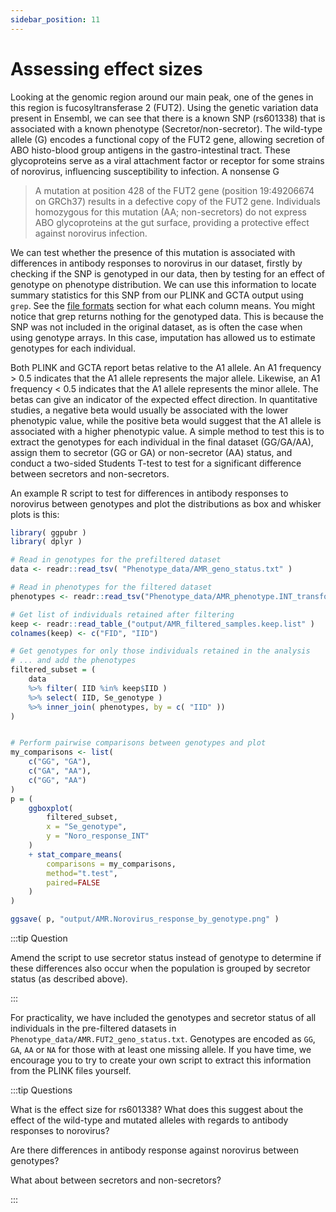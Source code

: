 ```yaml
---
sidebar_position: 11
---
```


# Assessing effect sizes

Looking at the genomic region around our main peak, one of the genes in this region is fucosyltransferase 2 (FUT2).
Using the genetic variation data present in Ensembl, we can see that there is a known SNP (rs601338) that is associated
with a known phenotype (Secretor/non-secretor). The wild-type allele (G) encodes a functional copy of the FUT2 gene,
allowing secretion of ABO histo-blood group antigens in the gastro-intestinal tract. These glycoproteins serve as a
viral attachment factor or receptor for some strains of norovirus, influencing susceptibility to infection. A nonsense G
> A mutation at position 428 of the FUT2 gene (position 19:49206674 on GRCh37) results in a defective copy of the FUT2
gene. Individuals homozygous for this mutation (AA; non-secretors) do not express ABO glycoproteins at the gut surface,
providing a protective effect against norovirus infection.

We can test whether the presence of this mutation is associated with differences in antibody responses to norovirus in
our dataset, firstly by checking if the SNP is genotyped in our data, then by testing for an effect of genotype on
phenotype distribution. We can use this information to locate summary statistics for this SNP from our PLINK and GCTA
output using `grep`. See the [file formats](../file_formats/README.md) section for what each column means. You might notice that
grep returns nothing for the genotyped data. This is because the SNP was not included in the original dataset, as is
often the case when using genotype arrays. In this case, imputation has allowed us to estimate genotypes for each
individual.

Both PLINK and GCTA report betas relative to the A1 allele. An A1 frequency > 0.5 indicates that the A1 allele represents the major allele. Likewise, an A1 frequency < 0.5 indicates that the A1 allele represents the minor allele. The betas can give an indicator of the expected effect direction. In quantitative studies, a negative beta would usually be associated with the lower phenotypic value, while the positive beta would suggest that the A1 allele is associated with a higher phenotypic value.
A simple method to test this is to extract the genotypes for each individual in the final dataset (GG/GA/AA), assign them to secretor (GG or GA) or non-secretor (AA) status, and conduct a two-sided Students T-test to test for a significant difference between secretors and non-secretors.

An example R script to test for differences in antibody responses to norovirus between genotypes and plot the
distributions as box and whisker plots is this:

```r
library( ggpubr )
library( dplyr )

# Read in genotypes for the prefiltered dataset
data <- readr::read_tsv( "Phenotype_data/AMR_geno_status.txt" )

# Read in phenotypes for the filtered dataset
phenotypes <- readr::read_tsv("Phenotype_data/AMR_phenotype.INT_transformed.txt" )

# Get list of individuals retained after filtering
keep <- readr::read_table_("output/AMR_filtered_samples.keep.list" )
colnames(keep) <- c("FID", "IID")

# Get genotypes for only those individuals retained in the analysis
# ... and add the phenotypes
filtered_subset = (
	data 
	%>% filter( IID %in% keep$IID )
	%>% select( IID, Se_genotype )
	%>% inner_join( phenotypes, by = c( "IID" ))
)


# Perform pairwise comparisons between genotypes and plot
my_comparisons <- list(
	c("GG", "GA"),
	c("GA", "AA"),
	c("GG", "AA")
)
p = (
	ggboxplot(
		filtered_subset,
		x = "Se_genotype",
		y = "Noro_response_INT"
	)
	+ stat_compare_means(
		comparisons = my_comparisons,
		method="t.test",
		paired=FALSE
	)
)

ggsave( p, "output/AMR.Norovirus_response_by_genotype.png" )

```

:::tip Question

Amend the script to use secretor status instead of genotype to determine if these differences also occur
when the population is grouped by secretor status (as described above).

:::

For practicality, we have included the genotypes and secretor status of all individuals in the pre-filtered datasets in
`Phenotype_data/AMR.FUT2_geno_status.txt`. Genotypes are encoded as `GG`, `GA`, `AA` or `NA` for those with at least one
missing allele. If you have time, we encourage you to try to create your own script to extract this information from the
PLINK files yourself. 

:::tip Questions

What is the effect size for rs601338? What does this suggest about the effect of the wild-type and mutated alleles with regards to antibody responses to norovirus?

Are there differences in antibody response against norovirus between genotypes?

What about between secretors and non-secretors?

:::
